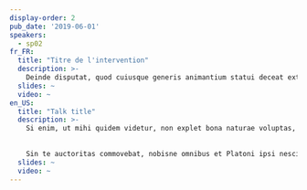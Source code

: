 ```yaml
---
display-order: 2
pub_date: '2019-06-01'
speakers:
  - sp02
fr_FR:
  title: "Titre de l'intervention"
  description: >-
    Deinde disputat, quod cuiusque generis animantium statui deceat extremum. Sed nimis multa. _Haec para/doca illi, nos admirabilia dicamus_. Hoc dictum in una re latissime patet, ut in omnibus factis re, non teste moveamur. Conferam tecum, **quam cuique verso rem subicias**; Sint modo partes vitae beatae.
  slides: ~
  video: ~
en_US:
  title: "Talk title"
  description: >-
    Si enim, ut mihi quidem videtur, non explet bona naturae voluptas, iure praetermissa est; Cum audissem Antiochum, Brute, ut solebam, cum M. Quid est, quod ab ea absolvi et perfici debeat? Graece donan, Latine voluptatem vocant. Hinc ceteri particulas arripere conati suam quisque videro voluit afferre sententiam. 
    
    
    Sin te auctoritas commovebat, nobisne omnibus et Platoni ipsi nescio quem illum anteponebas?
  slides: ~
  video: ~
---
```


